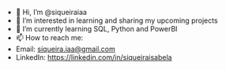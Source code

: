 - 👋 Hi, I’m @siqueiraiaa
- 👀 I’m interested in learning and sharing my upcoming projects
- 🌱 I’m currently learning SQL, Python and PowerBI
- 📫 How to reach me:
- Email: siqueira.iaa@gmail.com
- LinkedIn: https://linkedin.com/in/siqueiraisabela

<!---
siqueiraiaa/siqueiraiaa is a ✨ special ✨ repository because its `README.md` (this file) appears on your GitHub profile.
You can click the Preview link to take a look at your changes.
--->
